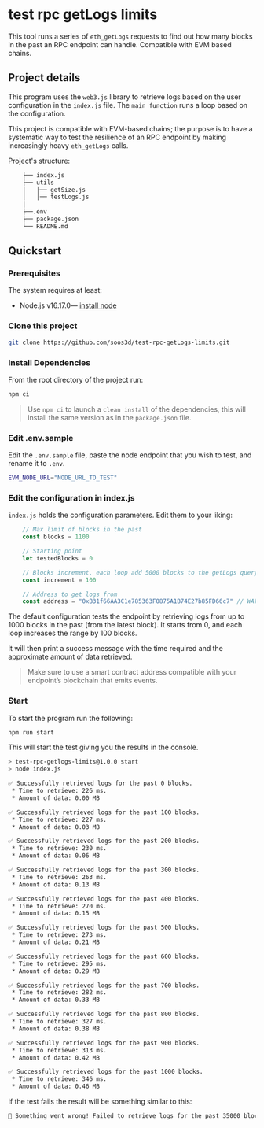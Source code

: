 # test rpc getLogs limits

 This tool runs a series of `eth_getLogs` requests to find out how many blocks in the past an RPC endpoint can handle. Compatible with EVM based chains.

## Project details

This program uses the `web3.js` library to retrieve logs based on the user configuration in the `index.js` file. The `main function` runs a loop based on the configuration. 

This project is compatible with EVM-based chains; the purpose is to have a systematic way to test the resilience of an RPC endpoint by making increasingly heavy `eth_getLogs` calls.

Project's structure:

```sh
    ├── index.js
    ├── utils
    │   ├── getSize.js
    │   │── testLogs.js
    │   
    ├──.env
    ├── package.json
    └── README.md
```

## Quickstart

### Prerequisites

The system requires at least:

* Node.js v16.17.0— [install node](https://nodejs.org/en/download/)

### Clone this project

```sh
git clone https://github.com/soos3d/test-rpc-getLogs-limits.git
```

### Install Dependencies

From the root directory of the project run:

```sh
npm ci
```

> Use `npm ci` to launch a `clean install` of the dependencies, this will install the same version as in the `package.json` file.

### Edit .env.sample

Edit the `.env.sample` file, paste the node endpoint that you wish to test, and rename it to `.env`.

```sh
EVM_NODE_URL="NODE_URL_TO_TEST"
```

### Edit the configuration in index.js

`index.js` holds the configuration parameters. Edit them to your liking:

```js
    // Max limit of blocks in the past
    const blocks = 1100

    // Starting point
    let testedBlocks = 0

    // Blocks increment, each loop add 5000 blocks to the getLogs query
    const increment = 100

    // Address to get logs from
    const address = "0xB31f66AA3C1e785363F0875A1B74E27b85FD66c7" // WAVAX
```

The default configuration tests the endpoint by retrieving logs from up to 1000 blocks in the past (from the latest block). It starts from 0, and each loop increases the range by 100 blocks.

It will then print a success message with the time required and the approximate amount of data retrieved.

> Make sure to use a smart contract address compatible with your endpoint’s blockchain that emits events. 

### Start

To start the program run the following:

```sh
npm run start
```

This will start the test giving you the results in the console.

```sh
> test-rpc-getlogs-limits@1.0.0 start
> node index.js

✅ Successfully retrieved logs for the past 0 blocks. 
 * Time to retrieve: 226 ms.
 * Amount of data: 0.00 MB

✅ Successfully retrieved logs for the past 100 blocks. 
 * Time to retrieve: 227 ms.
 * Amount of data: 0.03 MB

✅ Successfully retrieved logs for the past 200 blocks. 
 * Time to retrieve: 230 ms.
 * Amount of data: 0.06 MB

✅ Successfully retrieved logs for the past 300 blocks. 
 * Time to retrieve: 263 ms.
 * Amount of data: 0.13 MB

✅ Successfully retrieved logs for the past 400 blocks. 
 * Time to retrieve: 270 ms.
 * Amount of data: 0.15 MB

✅ Successfully retrieved logs for the past 500 blocks. 
 * Time to retrieve: 273 ms.
 * Amount of data: 0.21 MB

✅ Successfully retrieved logs for the past 600 blocks. 
 * Time to retrieve: 295 ms.
 * Amount of data: 0.29 MB

✅ Successfully retrieved logs for the past 700 blocks. 
 * Time to retrieve: 282 ms.
 * Amount of data: 0.33 MB

✅ Successfully retrieved logs for the past 800 blocks. 
 * Time to retrieve: 327 ms.
 * Amount of data: 0.38 MB

✅ Successfully retrieved logs for the past 900 blocks. 
 * Time to retrieve: 313 ms.
 * Amount of data: 0.42 MB

✅ Successfully retrieved logs for the past 1000 blocks. 
 * Time to retrieve: 346 ms.
 * Amount of data: 0.46 MB
```

If the test fails the result will be something similar to this:

```sh
🚨 Something went wrong! Failed to retrieve logs for the past 35000 blocks. -> Error: Invalid JSON RPC response: {"size":0,"timeout":0}
```